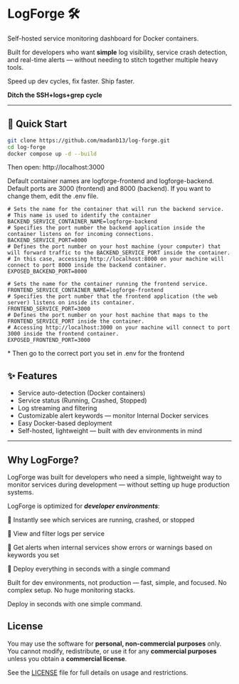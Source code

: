# LogForge 🛠️

Self-hosted service monitoring dashboard for Docker containers.

Built for developers who want **simple** log visibility, service crash detection, and real-time alerts — without needing to stitch together multiple heavy tools.

Speed up dev cycles, fix faster. Ship faster.

**Ditch the SSH+logs+grep cycle**


---

## 🚀 Quick Start

```bash
git clone https://github.com/madanb13/log-forge.git
cd log-forge
docker compose up -d --build
```
Then open: http://localhost:3000

Default container names are logforge-frontend and logforge-backend.
Default ports are 3000 (frontend) and 8000 (backend).
If you want to change them, edit the .env file.

```
# Sets the name for the container that will run the backend service.
# This name is used to identify the container
BACKEND_SERVICE_CONTAINER_NAME=logforge-backend
# Specifies the port number the backend application inside the container listens on for incoming connections.
BACKEND_SERVICE_PORT=8000
# Defines the port number on your host machine (your computer) that will forward traffic to the BACKEND_SERVICE_PORT inside the container.
# In this case, accessing http://localhost:8000 on your machine will connect to port 8000 inside the backend container.
EXPOSED_BACKEND_PORT=8000

# Sets the name for the container running the frontend service.
FRONTEND_SERVICE_CONTAINER_NAME=logforge-frontend
# Specifies the port number that the frontend application (the web server) listens on inside its container.
FRONTEND_SERVICE_PORT=3000
# Defines the port number on your host machine that maps to the FRONTEND_SERVICE_PORT inside the container.
# Accessing http://localhost:3000 on your machine will connect to port 3000 inside the frontend container.
EXPOSED_FRONTEND_PORT=3000
```

\* Then go to the correct port you set in .env for the frontend

## ✨ Features
- Service auto-detection (Docker containers)
- Service status (Running, Crashed, Stopped)
- Log streaming and filtering
- Customizable alert keywords — monitor Internal Docker services
- Easy Docker-based deployment
- Self-hosted, lightweight — built with dev environments in mind

---
## Why LogForge?
LogForge was built for developers who need a simple, lightweight way to monitor services during development — without setting up huge production systems.

LogForge is optimized for ***developer environments***:

🔹 Instantly see which services are running, crashed, or stopped

🔹 View and filter logs per service

🔹 Get alerts when internal services show errors or warnings based on keywords you set

🔹 Deploy everything in seconds with a single command

Built for dev environments, not production — fast, simple, and focused. No complex setup. No huge monitoring stacks.

Deploy in seconds with one simple command.

## License

You may use the software for **personal, non-commercial purposes** only. You cannot modify, redistribute, or use it for any **commercial purposes** unless you obtain a **commercial license**.

See the [LICENSE](./LICENSE) file for full details on usage and restrictions.
